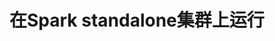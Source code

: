在Spark standalone集群上运行
===================================================================================
